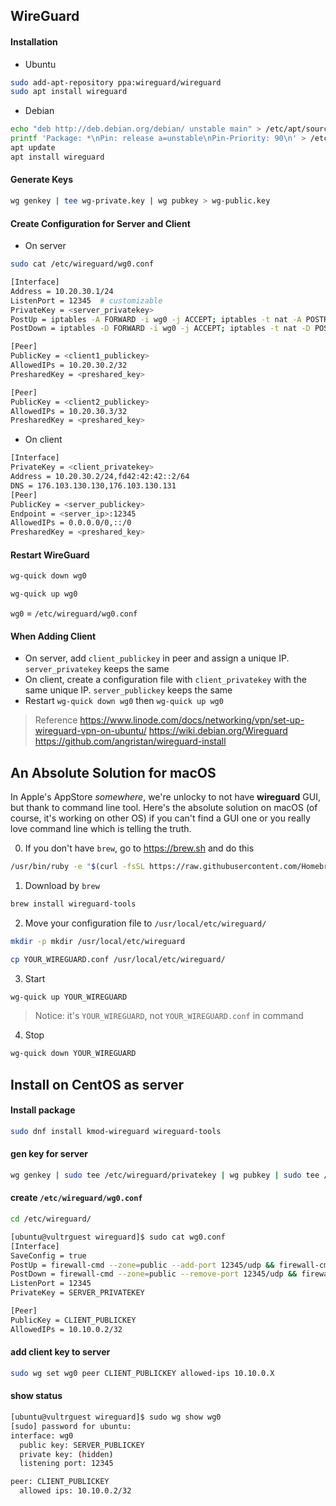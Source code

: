 
## WireGuard

#### Installation

- Ubuntu

```sh
sudo add-apt-repository ppa:wireguard/wireguard
sudo apt install wireguard
```

- Debian

```sh
echo "deb http://deb.debian.org/debian/ unstable main" > /etc/apt/sources.list.d/unstable-wireguard.list
printf 'Package: *\nPin: release a=unstable\nPin-Priority: 90\n' > /etc/apt/preferences.d/limit-unstable
apt update
apt install wireguard
```

#### Generate Keys

```sh
wg genkey | tee wg-private.key | wg pubkey > wg-public.key
```

#### Create Configuration for Server and Client

- On server

```sh
sudo cat /etc/wireguard/wg0.conf

[Interface]
Address = 10.20.30.1/24
ListenPort = 12345  # customizable
PrivateKey = <server_privatekey>
PostUp = iptables -A FORWARD -i wg0 -j ACCEPT; iptables -t nat -A POSTROUTING -o eth0 -j MASQUERADE; ip6tables -A FORWARD -i wg0 -j ACCEPT; ip6tables -t nat -A POSTROUTING -o eth0 -j MASQUERADE
PostDown = iptables -D FORWARD -i wg0 -j ACCEPT; iptables -t nat -D POSTROUTING -o eth0 -j MASQUERADE; ip6tables -D FORWARD -i wg0 -j ACCEPT; ip6tables -t nat -D POSTROUTING -o eth0 -j MASQUERADE

[Peer]
PublicKey = <client1_publickey>
AllowedIPs = 10.20.30.2/32
PresharedKey = <preshared_key>

[Peer]
PublicKey = <client2_publickey>
AllowedIPs = 10.20.30.3/32
PresharedKey = <preshared_key>
```

- On client

```sh
[Interface]
PrivateKey = <client_privatekey>
Address = 10.20.30.2/24,fd42:42:42::2/64
DNS = 176.103.130.130,176.103.130.131
[Peer]
PublicKey = <server_publickey>
Endpoint = <server_ip>:12345
AllowedIPs = 0.0.0.0/0,::/0
PresharedKey = <preshared_key>
```

#### Restart WireGuard

```sh
wg-quick down wg0

wg-quick up wg0
```

`wg0` = `/etc/wireguard/wg0.conf`

#### When Adding Client

- On server, add `client_publickey` in peer and assign a unique IP. `server_privatekey` keeps the same
- On client, create a configuration file with `client_privatekey` with the same unique IP. `server_publickey` keeps the same
- Restart `wg-quick down wg0` then `wg-quick up wg0`

> Reference
> https://www.linode.com/docs/networking/vpn/set-up-wireguard-vpn-on-ubuntu/
> https://wiki.debian.org/Wireguard
> https://github.com/angristan/wireguard-install


## An Absolute Solution for macOS

In Apple's AppStore _somewhere_, we're unlocky to not have __wireguard__ GUI, but thank to command line tool. Here's the absolute solution on macOS (of course, it's working on other OS) if you can't find a GUI one or you really love command line which is telling the truth.

0. If you don't have `brew`, go to https://brew.sh and do this

```sh
/usr/bin/ruby -e "$(curl -fsSL https://raw.githubusercontent.com/Homebrew/install/master/install)"
```

1. Download by `brew`

```sh
brew install wireguard-tools
```

2. Move your configuration file to `/usr/local/etc/wireguard/`

```sh
mkdir -p mkdir /usr/local/etc/wireguard

cp YOUR_WIREGUARD.conf /usr/local/etc/wireguard/
```

3. Start

```sh
wg-quick up YOUR_WIREGUARD
```

> Notice: it's `YOUR_WIREGUARD`, not `YOUR_WIREGUARD.conf` in command

4. Stop

```sh
wg-quick down YOUR_WIREGUARD
```

## Install on CentOS as server

#### Install package

```sh
sudo dnf install kmod-wireguard wireguard-tools
```

#### gen key for server
```sh
wg genkey | sudo tee /etc/wireguard/privatekey | wg pubkey | sudo tee /etc/wireguard/publickey
```

#### create `/etc/wireguard/wg0.conf`
```sh
cd /etc/wireguard/

[ubuntu@vultrguest wireguard]$ sudo cat wg0.conf
[Interface]
SaveConfig = true
PostUp = firewall-cmd --zone=public --add-port 12345/udp && firewall-cmd --zone=public --add-masquerade
PostDown = firewall-cmd --zone=public --remove-port 12345/udp && firewall-cmd --zone=public --remove-masquerade
ListenPort = 12345
PrivateKey = SERVER_PRIVATEKEY

[Peer]
PublicKey = CLIENT_PUBLICKEY
AllowedIPs = 10.10.0.2/32
```

#### add client key to server
```sh
sudo wg set wg0 peer CLIENT_PUBLICKEY allowed-ips 10.10.0.X
```

#### show status

```sh
[ubuntu@vultrguest wireguard]$ sudo wg show wg0
[sudo] password for ubuntu:
interface: wg0
  public key: SERVER_PUBLICKEY
  private key: (hidden)
  listening port: 12345

peer: CLIENT_PUBLICKEY
  allowed ips: 10.10.0.2/32
```
